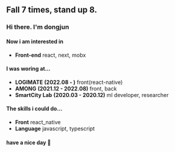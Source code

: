 ## Fall 7 times, stand up 8.
### Hi there. I'm dongjun</br>
#### Now i am interested in
* __Front-end__ react, next, mobx</br>

#### I was woring at... <br/>
* __LOGIMATE__ __(2022.08 - )__ front(react-native)</br>
* __AMONG__ __(2021.12 - 2022.08)__ front, back<br/>
* __SmartCity Lab__ __(2020.03 - 2020.12)__ ml developer, researcher </br>

#### The skills i could do...
* __Front__  react_native<br/>
* __Language__  javascript, typescript<br/>

#### have a nice day 👋
